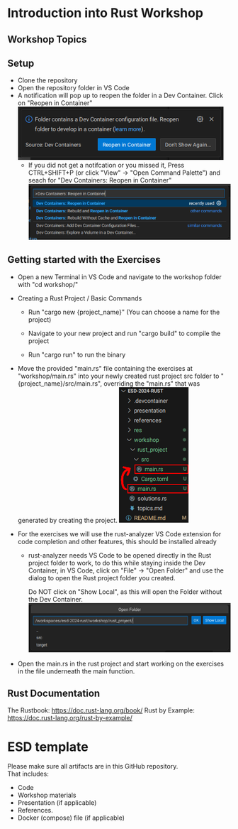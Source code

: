 # Introduction into Rust Workshop

## Workshop Topics



## Setup

- Clone the repository
- Open the repository folder in VS Code
- A notification will pop up to reopen the folder in a Dev Container. Click on "Reopen in Container"
    ![alt text](./res/dev_container_notification.png)
  - If you did not get a notifcation or you missed it, Press CTRL+SHIFT+P (or click "View" -> "Open Command Palette") and seach for "Dev Containers: Reopen in Container"
  ![alt text](./res/dev_container_command_palette.png)

## Getting started with the Exercises

- Open a new Terminal in VS Code and navigate to the workshop folder with "cd workshop/"

- Creating a Rust Project / Basic Commands

  - Run "cargo new {project_name}" (You can choose a name for the project)

  - Navigate to your new project and run "cargo build" to compile the project

  - Run "cargo run" to run the binary

    

- Move the provided "main.rs" file containing the exercises at "workshop/main.rs" into your newly created rust project src folder to "{project_name}/src/main.rs", overriding the "main.rs" that was generated by creating the project.
  ![alt text](./res/move_main.png)

  

- For the exercises we will use the rust-analyzer VS Code extension for code completion and other features, this should be installed already

  - rust-analyzer needs VS Code to be opened directly in the Rust project folder to work, to do this while staying inside the Dev Container, in VS Code, click on "File" -> "Open Folder" and use the dialog to open the Rust project folder you created.
    
    Do NOT click on "Show Local", as this will open the Folder without the Dev Container.
    ![alt text](./res/open_rust_project.png)
    

- Open the main.rs in the rust project and start working on the exercises in the file underneath the main function.




## Rust Documentation

The Rustbook: https://doc.rust-lang.org/book/
Rust by Example: https://doc.rust-lang.org/rust-by-example/



# ESD template

Please make sure all artifacts are in this GitHub repository.  
That includes:

- Code
- Workshop materials
- Presentation (if applicable)
- References.
- Docker (compose) file (if applicable)

